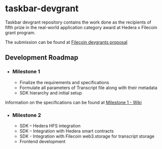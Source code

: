 # taskbar-devgrant

Taskbar devgrant repository contains the work done as the recipients of fifth prize in the real-world application category award at Hedera x Filecoin grant program.

The submission can be found at [Filecoin devgrants proposal](https://github.com/filecoin-project/devgrants/pull/319/files)

## Development Roadmap
- ### Milestone 1
    - Finalize the requirements and specifications
    - Formulate all parameters of Transcript file along with their metadata
    - SDK hierarchy and initial setup

Information on the specifications can be found at [Milestone 1 - Wiki](https://wiki.3vs.ro/grants/hedera-filecoin/specs-1)

- ### Milestone 2
    - SDK – Hedera HFS integration
    - SDK – Integration with Hedera smart contracts
    - SDK - Integration with Filecoin web3.storage for transcript storage
    - Frontend development
